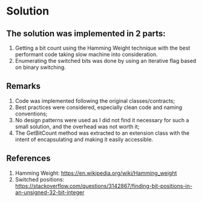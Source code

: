 # Solution

## The solution was implemented in 2 parts:
1. Getting a bit count using the Hamming Weight technique with the best performant code taking slow machine into consideration.
2. Enumerating the switched bits was done by using an iterative flag based on binary switching.

## Remarks
1. Code was implemented following the original classes/contracts;
2. Best practices were considered, especially clean code and naming conventions;
3. No design patterns were used as I did not find it necessary for such a small solution, and the overhead was not worth it;
4. The GetBitCount method was extracted to an extension class with the intent of encapsulating and making it easily accessible.

## References
1. Hamming Weight: https://en.wikipedia.org/wiki/Hamming_weight
2. Switched positions: https://stackoverflow.com/questions/3142867/finding-bit-positions-in-an-unsigned-32-bit-integer
